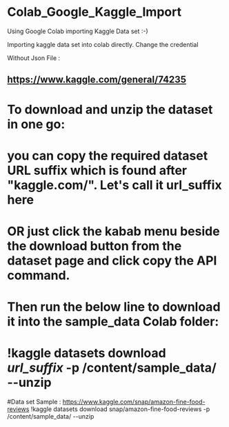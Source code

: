 # Colab_Google_Kaggle_Import
Using Google Colab importing Kaggle Data set :-)


Importing kaggle data set into colab directly.
Change the credential


Without Json File : 
## https://www.kaggle.com/general/74235
# To download and unzip the dataset in one go:

# you can copy the required dataset URL suffix which is found after "kaggle.com/". Let's call it url_suffix here
# OR just click the kabab menu beside the download button from the dataset page and click copy the API command.
# Then run the below line to download it into the sample_data Colab folder:
# !kaggle datasets download *url_suffix* -p /content/sample_data/ --unzip

#Data set Sample : https://www.kaggle.com/snap/amazon-fine-food-reviews
!kaggle datasets download snap/amazon-fine-food-reviews -p /content/sample_data/ --unzip
